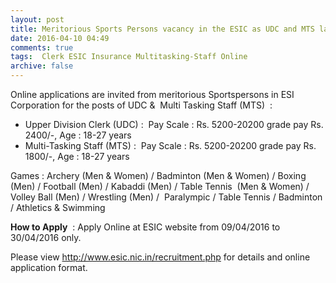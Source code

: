 ```yaml
---
layout: post
title: Meritorious Sports Persons vacancy in the ESIC as UDC and MTS last date 30th April-2016    
date: 2016-04-10 04:49
comments: true
tags:  Clerk ESIC Insurance Multitasking-Staff Online 
archive: false
---
```

Online applications are invited from meritorious Sportspersons in ESI Corporation for the posts of UDC &  Multi Tasking Staff (MTS)  :

- Upper Division Clerk (UDC) :  Pay Scale : Rs. 5200-20200 grade pay Rs. 2400/-, Age : 18-27 years  
- Multi-Tasking Staff (MTS) :  Pay Scale : Rs. 5200-20200 grade pay Rs. 1800/-, Age : 18-27 years 

Games : Archery (Men & Women) / Badminton (Men & Women) / Boxing (Men) / Football (Men) / Kabaddi (Men) / Table Tennis  (Men & Women) / Volley Ball (Men) / Wrestling (Men) /  Paralympic / Table Tennis / Badminton / Athletics & Swimming

**How to Apply**  : Apply Online at ESIC website from 09/04/2016 to 30/04/2016 only.

Please view <http://www.esic.nic.in/recruitment.php> for details and online application format.



